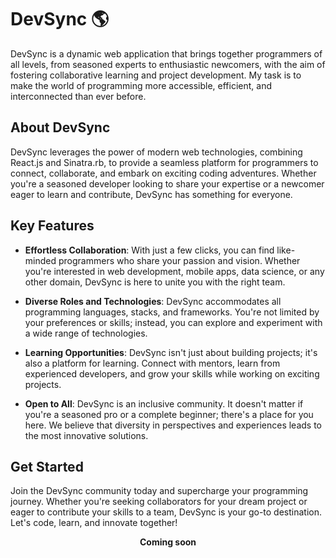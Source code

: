 # DevSync 🌎

DevSync is a dynamic web application that brings together programmers of all levels, from seasoned experts to enthusiastic newcomers, with the aim of fostering collaborative learning and project development. My task is to make the world of programming more accessible, efficient, and interconnected than ever before.

## About DevSync

DevSync leverages the power of modern web technologies, combining React.js and Sinatra.rb, to provide a seamless platform for programmers to connect, collaborate, and embark on exciting coding adventures. Whether you're a seasoned developer looking to share your expertise or a newcomer eager to learn and contribute, DevSync has something for everyone.

## Key Features

- **Effortless Collaboration**: With just a few clicks, you can find like-minded programmers who share your passion and vision. Whether you're interested in web development, mobile apps, data science, or any other domain, DevSync is here to unite you with the right team.

- **Diverse Roles and Technologies**: DevSync accommodates all programming languages, stacks, and frameworks. You're not limited by your preferences or skills; instead, you can explore and experiment with a wide range of technologies.

- **Learning Opportunities**: DevSync isn't just about building projects; it's also a platform for learning. Connect with mentors, learn from experienced developers, and grow your skills while working on exciting projects.

- **Open to All**: DevSync is an inclusive community. It doesn't matter if you're a seasoned pro or a complete beginner; there's a place for you here. We believe that diversity in perspectives and experiences leads to the most innovative solutions.

## Get Started

Join the DevSync community today and supercharge your programming journey. Whether you're seeking collaborators for your dream project or eager to contribute your skills to a team, DevSync is your go-to destination. Let's code, learn, and innovate together!

<p align="center">
    <strong>Coming soon</strong>
</p>

